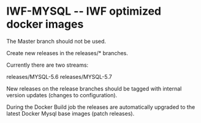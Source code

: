 IWF-MYSQL -- IWF optimized docker images
========================================

The Master branch should not be used.

Create new releases in the releases/* branches.

Currently there are two streams:


releases/MYSQL-5.6
releases/MYSQL-5.7


New releases on the release branches should be tagged with internal version updates (changes to configuration).

During the Docker Build job the releases are automatically upgraded to the latest Docker Mysql base images (patch releases).

